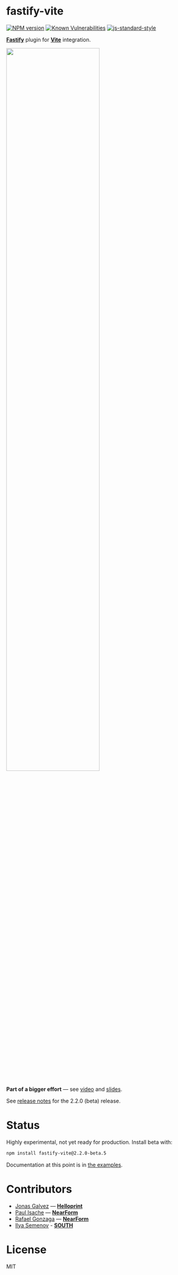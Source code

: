 # fastify-vite

[![NPM version](https://img.shields.io/npm/v/fastify-vite.svg?style=flat)](https://www.npmjs.com/package/fastify-vite)
[![Known Vulnerabilities](https://snyk.io/test/github/terixjs/fastify-vite/badge.svg)](https://snyk.io/test/github/terixjs/fastify-vite)
[![js-standard-style](https://img.shields.io/badge/code%20style-standard-brightgreen.svg?style=flat)](https://standardjs.com/)

[**Fastify**][fastify] plugin for [**Vite**][vite] integration.

<img width="70%" src="https://fastify-vite.dev/cover.png">

[fastify]: http://fastify.io/
[vite]: http://vitejs.dev/

**Part of a bigger effort** — see [video][video] and [slides][slides].

See [release notes](https://www.youtube.com/watch?v=ybCMaNDcb1s) for the 2.2.0 (beta) release.

[slides]: https://docs.google.com/presentation/d/1416uSrpQe36EXS2z3Ry_HutQbuSImHqdsZJsyY1B0bI/
[video]: https://www.youtube.com/watch?v=EuvcVD0oKCA&t=2s

# Status

Highly experimental, not yet ready for production. Install beta with:

```bash
npm install fastify-vite@2.2.0-beta.5
```

Documentation at this point is in [the examples](https://github.com/terixjs/fastify-vite/tree/main/examples).

# Contributors

- [Jonas Galvez](https://twitter.com/anothergalvez) — **[Helloprint](https://helloprint.com)**
- [Paul Isache](https://twitter.com/paul_isache) — **[NearForm](https://nearform.com)**
- [Rafael Gonzaga](https://twitter.com/_rafaelgss) — **[NearForm](https://nearform.com)**
- [Ilya Semenov](https://github.com/IlyaSemenov) - **[SOUTH](https://south.io)**

# License

MIT
